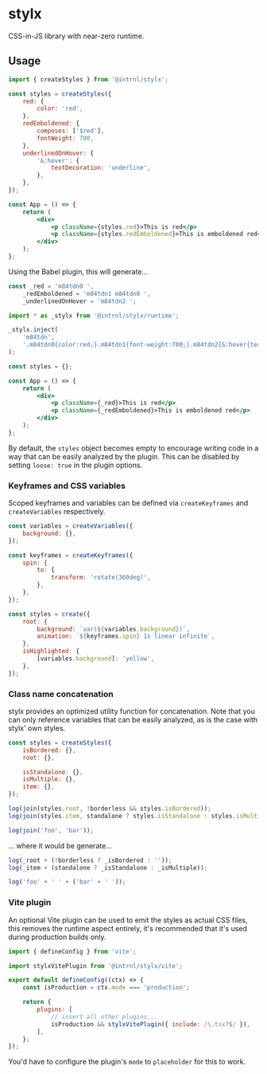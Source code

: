 # stylx

CSS-in-JS library with near-zero runtime.

## Usage

```jsx
import { createStyles } from '@intrnl/stylx';

const styles = createStyles({
	red: {
		color: 'red',
	},
	redEmboldened: {
		composes: ['$red'],
		fontWeight: 700,
	},
	underlinedOnHover: {
		'&:hover': {
			textDecoration: 'underline',
		},
	},
});

const App = () => {
	return (
		<div>
			<p className={styles.red}>This is red</p>
			<p className={styles.redEmboldened}>This is emboldened red</p>
		</div>
	);
};
```

Using the Babel plugin, this will generate...

```jsx
const _red = 'm84tdn0 ',
	_redEmboldened = 'm84tdn1 m84tdn0 ',
	_underlinedOnHover = 'm84tdn2 ';

import * as _stylx from '@intrnl/stylx/runtime';

_stylx.inject(
	'm84tdn',
	'.m84tdn0{color:red;}.m84tdn1{font-weight:700;}.m84tdn2{&:hover{text-decoration:underline;}}',
);

const styles = {};

const App = () => {
	return (
		<div>
			<p className={_red}>This is red</p>
			<p className={_redEmboldened}>This is emboldened red</p>
		</div>
	);
};
```

By default, the `styles` object becomes empty to encourage writing code in a
way that can be easily analyzed by the plugin. This can be disabled by setting `loose: true` in the plugin options.

### Keyframes and CSS variables

Scoped keyframes and variables can be defined via `createKeyframes` and `createVariables` respectively.

```jsx
const variables = createVariables({
	background: {},
});

const keyframes = createKeyframes({
	spin: {
		to: {
			transform: 'rotate(360deg)',
		},
	},
});

const styles = create({
	root: {
		background: `var(${variables.background})`,
		animation: `${keyframes.spin} 1s linear infinite`,
	},
	isHighlighted: {
		[variables.background]: 'yellow',
	},
});
```

### Class name concatenation

stylx provides an optimized utility function for concatenation. Note that you can only reference variables that can be easily analyzed, as is the case with stylx' own styles.

```jsx
const styles = createStyles({
	isBordered: {},
	root: {},

	isStandalone: {},
	isMultiple: {},
	item: {},
});

log(join(styles.root, !borderless && styles.isBordered));
log(join(styles.item, standalone ? styles.isStandalone : styles.isMultiple));

log(join('foo', 'bar'));
```

... where it would be generate...

```js
log(_root + (!borderless ? _isBordered : ''));
log(_item + (standalone ? _isStandalone : _isMultiple));

log('foo' + ' ' + ('bar' + ' '));
```

### Vite plugin

An optional Vite plugin can be used to emit the styles as actual CSS files, this
removes the runtime aspect entirely, it's recommended that it's used during
production builds only.

```jsx
import { defineConfig } from 'vite';

import stylxVitePlugin from '@intrnl/stylx/vite';

export default defineConfig((ctx) => {
	const isProduction = ctx.mode === 'production';

	return {
		plugins: [
			// insert all other plugins...
			isProduction && stylxVitePlugin({ include: /\.tsx?$/ }),
		],
	};
});
```

You'd have to configure the plugin's `mode` to `placeholder` for this to work.
